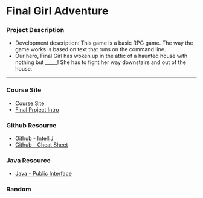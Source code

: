 # Final Girl Adventure

### Project Description
- Development description: This game is a basic RPG game. The way the game works is based on text that runs on the command line.
- Our hero, Final Girl has woken up in the attic of a haunted house with nothing but _____! She has to fight her way downstairs and out of the house. 



***
### Course Site

- [Course Site](http://anh.cs.luc.edu/170/)
- [Final Project Intro](http://anh.cs.luc.edu/170/mynotes/groupproj.html)

### Github Resource

- [Github - IntelliJ](https://www.jetbrains.com/help/idea/set-up-a-git-repository.html)
- [Github - Cheat Sheet](https://education.github.com/git-cheat-sheet-education.pdf)
### Java Resource

- [Java - Public Interface](https://docs.oracle.com/javase/tutorial/java/IandI/createinterface.html)

### Random 

